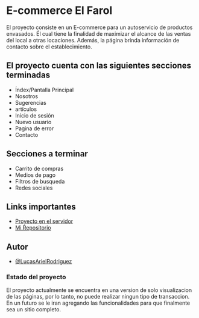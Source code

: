
# E-commerce El Farol

El proyecto consiste en un E-commerce para un autoservicio de productos envasados. Él cual tiene la finalidad de maximizar el alcance de las ventas del local a otras locaciones. Además, la página brinda información de contacto sobre el establecimiento.

## El proyecto cuenta con las siguientes secciones terminadas

- Índex/Pantalla Principal
- Nosotros
- Sugerencias
- artículos
- Inicio de sesión
- Nuevo usuario
- Pagina de error
- Contacto

## Secciones a terminar

- Carrito de compras
- Medios de pago
- Filtros de busqueda
- Redes sociales

## Links importantes

- [Proyecto en el servidor](https://elfarolautoservicio.000webhostapp.com)
- [Mi Repositorio](https://github.com/LucasArielRodriguez20/ElFarolAutoservicio-Dw.git)

## Autor

- [@LucasArielRodriguez](https://github.com/LucasArielRodriguez20)

### Estado del proyecto

El proyecto actualmente se encuentra en una version de solo visualizacion de las páginas, por lo tanto, no puede realizar ningun tipo de transaccion. En un futuro se le iran agregando las funcionalidades para que finalmente sea un sitio completo.
